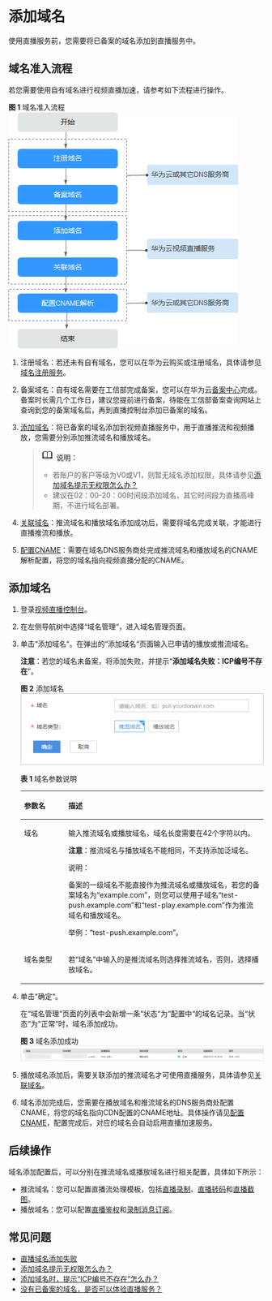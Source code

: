 # 添加域名<a name="live010002"></a>

使用直播服务前，您需要将已备案的域名添加到直播服务中。

## 域名准入流程<a name="section19545380178"></a>

若您需要使用自有域名进行视频直播加速，请参考如下流程进行操作。

**图 1**  域名准入流程<a name="fig5155122522815"></a>  
![](figures/域名准入流程.png "域名准入流程")

1.  注册域名：若还未有自有域名，您可以在华为云购买或注册域名，具体请参见[域名注册服务](https://www.huaweicloud.com/product/domain.html)。
2.  备案域名：自有域名需要在工信部完成备案，您可以在华为云[备案中心](https://beian.huaweicloud.com/)完成。备案时长需几个工作日，建议您提前进行备案，待能在工信部备案查询网站上查询到您的备案域名后，再到直播控制台添加已备案的域名。
3.  [添加域名](#section1326884516114)：将已备案的域名添加到视频直播服务中，用于直播推流和视频播放，您需要分别添加推流域名和播放域名。

    >![](public_sys-resources/icon-note.gif) **说明：**   
    >-   若账户的客户等级为V0或V1，则暂无域名添加权限，具体请参见[添加域名提示无权限怎么办？](https://support.huaweicloud.com/live_faq/live_08_0028.html)  
    >-   建议在02：00-20：00时间段添加域名，其它时间段为直播高峰期，不进行域名部署。  

4.  [关联域名](关联域名.md)：推流域名和播放域名添加成功后，需要将域名完成关联，才能进行直播推流和播放。
5.  [配置CNAME](配置CNAME.md)：需要在域名DNS服务商处完成推流域名和播放域名的CNAME解析配置，将您的域名指向视频直播分配的CNAME。

## 添加域名<a name="section1326884516114"></a>

1.  登录[视频直播控制台](https://console.huaweicloud.com/live)。
2.  在左侧导航树中选择“域名管理“，进入域名管理页面。
3.  单击“添加域名“。在弹出的“添加域名“页面输入已申请的播放或推流域名。

    **注意**：若您的域名未备案，将添加失败，并提示“**添加域名失败：ICP编号不存在**”。

    **图 2**  添加域名<a name="fig251002713570"></a>  
    ![](figures/添加域名.png "添加域名")

    **表 1**  域名参数说明

    <a name="table1163972513102"></a>
    <table><thead align="left"><tr id="row1763962516105"><th class="cellrowborder" valign="top" width="18.2%" id="mcps1.2.3.1.1"><p id="p26391125111012"><a name="p26391125111012"></a><a name="p26391125111012"></a>参数名</p>
    </th>
    <th class="cellrowborder" valign="top" width="81.8%" id="mcps1.2.3.1.2"><p id="p18639172517105"><a name="p18639172517105"></a><a name="p18639172517105"></a>描述</p>
    </th>
    </tr>
    </thead>
    <tbody><tr id="row17444848108"><td class="cellrowborder" valign="top" width="18.2%" headers="mcps1.2.3.1.1 "><p id="p174448471018"><a name="p174448471018"></a><a name="p174448471018"></a>域名</p>
    </td>
    <td class="cellrowborder" valign="top" width="81.8%" headers="mcps1.2.3.1.2 "><p id="p12444194151011"><a name="p12444194151011"></a><a name="p12444194151011"></a>输入推流域名或播放域名，域名长度需要在42个字符以内。</p>
    <p id="p10106194918108"><a name="p10106194918108"></a><a name="p10106194918108"></a><strong id="b1010674910108"><a name="b1010674910108"></a><a name="b1010674910108"></a>注意</strong>：推流域名与播放域名不能相同，不支持添加泛域名。</p>
    <div class="note" id="note12620161017378"><a name="note12620161017378"></a><a name="note12620161017378"></a><span class="notetitle"> 说明： </span><div class="notebody"><p id="p15620181012376"><a name="p15620181012376"></a><a name="p15620181012376"></a>备案的一级域名不能直接作为推流域名或播放域名，若您的备案域名为“example.com”，则您可以使用子域名“test-push.example.com”和“test-play.example.com”作为推流域名和播放域名。</p>
    </div></div>
    <p id="p11061449131016"><a name="p11061449131016"></a><a name="p11061449131016"></a>举例：“test-push.example.com”。</p>
    </td>
    </tr>
    <tr id="row1336715011110"><td class="cellrowborder" valign="top" width="18.2%" headers="mcps1.2.3.1.1 "><p id="p19367110191116"><a name="p19367110191116"></a><a name="p19367110191116"></a>域名类型</p>
    </td>
    <td class="cellrowborder" valign="top" width="81.8%" headers="mcps1.2.3.1.2 "><p id="p1936713051114"><a name="p1936713051114"></a><a name="p1936713051114"></a>若<span class="parmname" id="parmname19691183320116"><a name="parmname19691183320116"></a><a name="parmname19691183320116"></a>“域名”</span>中输入的是推流域名则选择推流域名，否则，选择播放域名。</p>
    </td>
    </tr>
    </tbody>
    </table>

4.  单击“确定“。

    在“域名管理“页面的列表中会新增一条“状态“为“配置中“的域名记录。当“状态“为“正常“时，域名添加成功。

    **图 3**  域名添加成功<a name="fig443953585717"></a>  
    ![](figures/域名添加成功.png "域名添加成功")

5.  播放域名添加后，需要关联添加的推流域名才可使用直播服务，具体请参见[关联域名](关联域名.md)。
6.  域名添加完成后，您需要在播放域名和推流域名的DNS服务商处配置CNAME，将您的域名指向CDN配置的CNAME地址。具体操作请见[配置CNAME](配置CNAME.md)，配置完成后，对应的域名会自动启用直播加速服务。

## 后续操作<a name="section966434418"></a>

域名添加配置后，可以分别在推流域名或播放域名进行相关配置，具体如下所示：

-   推流域名：您可以配置直播流处理模板，包括[直播录制](配置录制模板.md)、[直播转码](直播转码.md)和[直播截图](直播截图.md)。
-   播放域名：您可以配置[直播鉴权](概述.md)和[录制消息订阅](配置消息通知.md)。

## 常见问题<a name="section9774815141319"></a>

-   [直播域名添加失败](https://support.huaweicloud.com/trouble-live/live150001.html)
-   [添加域名提示无权限怎么办？](https://support.huaweicloud.com/live_faq/live_08_0028.html)
-   [添加域名时，提示“ICP编号不存在”怎么办？](https://support.huaweicloud.com/live_faq/live_08_0020.html)
-   [没有已备案的域名，是否可以体验直播服务？](https://support.huaweicloud.com/live_faq/live_08_0019.html)


